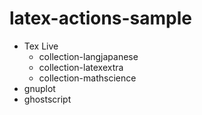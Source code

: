 # latex-actions-sample

- Tex Live
  - collection-langjapanese
  - collection-latexextra
  - collection-mathscience
- gnuplot
- ghostscript
